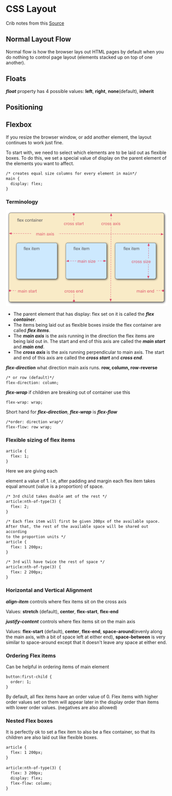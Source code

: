 # CSS Layout
Crib notes from this [Source](https://developer.mozilla.org/en-US/docs/Learn/CSS/CSS_layout/Flexbox)

## Normal Layout Flow
Normal flow is how the browser lays out HTML pages by default when you do nothing to control page layout (elements stacked up on top of one another).

## Floats
***float*** property has 4 possible values: **left**, **right**, **none**(default), **inherit**

## Positioning

## Flexbox
If you resize the browser window, or add another element, the layout continues to work just fine.

To start with, we need to select which elements are to be laid out as flexible boxes. To do this, we set a special value of display on the parent element of the elements you want to affect.
```
/* creates equal size columns for every element in main*/
main {
  display: flex;
}
```

### Terminology
![Flex_terms](images/flex_terms.png)

- The parent element that has display: flex set on it is called the _**flex container**_.
- The items being laid out as flexible boxes inside the flex container are called _**flex items**_.
- The _**main axis**_ is the axis running in the direction the flex items are being laid out in. The start and end of this axis are called the _**main start**_ and _**main end**_.
- The _**cross axis**_ is the axis running perpendicular to main axis. The start and end of this axis are called the _**cross start**_ and _**cross end**_.


***flex-direction*** what direction main axis runs. **row, column, row-reverse**
```
/* or row (default)*/
flex-direction: column;
```
***flex-wrap*** if children are breaking out of container use this
```
flex-wrap: wrap;
```
Short hand for ***flex-direction***, ***flex-wrap*** is ***flex-flow***
```
/*order: direction wrap*/
flex-flow: row wrap;
```

### Flexible sizing of flex items
```
article {
  flex: 1;
}
```
Here we are giving each <article> element a value of 1. i.e, after padding and margin each flex item takes equal amount (value is a proportion) of space.
```
/* 3rd child takes double amt of the rest */
article:nth-of-type(3) {
  flex: 2;
}
```
```
/* Each flex item will first be given 200px of the available space. 
After that, the rest of the available space will be shared out according 
to the proportion units */
article {
  flex: 1 200px;
}
```
```
/* 3rd will have twice the rest of space */
article:nth-of-type(3) {
  flex: 2 200px;
}
```

### Horizontal and Vertical Alignment
***align-item*** controls where flex items sit on the cross axis

Values: **stretch** (default), **center**, **flex-start**, **flex-end**

***justify-content*** controls where flex items sit on the main axis

Values: **flex-start** (default), **center**,  **flex-end**, **space-around**(evenly along the main axis, with a bit of space left at either end), **space-between** is very similar to space-around except that it doesn't leave any space at either end.

### Ordering Flex items
Can be helpful in ordering items of main element
```
button:first-child {
  order: 1;
}
```
By default, all flex items have an order value of 0. Flex items with higher order values set on them will appear later in the display order than items with lower order values. (negatives are also allowed)

### Nested Flex boxes
It is perfectly ok to set a flex item to also be a flex container, so that its children are also laid out like flexible boxes. 
```
article {
  flex: 1 200px;
}

article:nth-of-type(3) {
  flex: 3 200px;
  display: flex;
  flex-flow: column;
}
```




